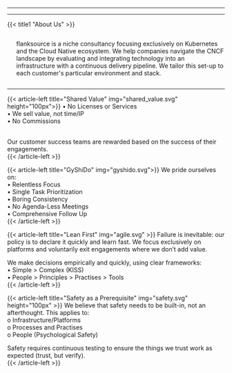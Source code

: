 
---

---

<!-- {{< title "Whats in a name?" >}} -->
{{< title1 "About Us" >}}

<div class="columns p50">
<div class="column is-2"></div>
<div class="column is-8 is-centered">
<p>
flanksource is a niche consultancy focusing exclusively on Kubernetes and the Cloud Native ecosystem. We help companies navigate the CNCF landscape by evaluating and integrating technology into an infrastructure with a continuous delivery pipeline. We tailor this set-up to each customer's particular environment and stack.</p>
</p>
</div>
</div>

<hr>

{{< article-left title="Shared Value" img="shared_value.svg" height="100px">}}
•	No Licenses or Services<br>
• We sell value, not time/IP<br>
•	No Commissions<br><br>

Our customer success teams are rewarded based on the success of their engagements. <br>
{{< /article-left >}}

{{< article-left title="GyShiDo" img="gyshido.svg">}}
We pride ourselves on:<br>
•	Relentless Focus<br>
•	Single Task Prioritization<br>
•	Boring Consistency<br>
•	No Agenda-Less Meetings<br>
•	Comprehensive Follow Up<br>
{{< /article-left >}}

{{< article-left title="Lean First" img="agile.svg" >}}
Failure is inevitable: our policy is to declare it quickly and learn fast. We focus exclusively on platforms and voluntarily exit engagements where we don’t add value.<br>

We make decisions empirically and quickly, using clear frameworks:<br>
•	Simple > Complex (KISS)<br>
•	People > Principles > Practises > Tools<br>
{{< /article-left >}}

{{< article-left title="Safety as a Prerequisite" img="safety.svg" height="100px" >}}
We believe that safety needs to be built-in, not an afterthought. This applies to:<br>
o	Infrastructure/Platforms<br>
o	Processes and Practises<br>
o	People (Psychological Safety)<br>

Safety requires continuous testing to ensure the things we trust work as expected (trust, but verify).<br>
{{< /article-left >}}



